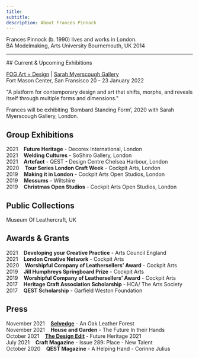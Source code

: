 ```yaml
---
title: 
subtitle: 
description: About Frances Pinnock
---
```

Frances Pinnock (b. 1990) lives and works in London.  
BA Modelmaking, Arts University Bournemouth, UK 2014


<hr />
## Current & Upcoming Exhibitions  

[FOG Art + Design](https://www.fogfair.com/) | [Sarah Myerscough Gallery](https://www.sarahmyerscough.com/)  
Fort Mason Center, San Fransisco 
20 - 23 January 2022

"A platform for contemporary design and art that shifts, morphs, and reveals itself through multiple forms and dimensions."

Frances will be exhibiting ‘Bombard Standing Form’, 2020 with Sarah Myerscough Gallery, London.



## Group Exhibitions

2021&nbsp;&nbsp;&nbsp; **Future Heritage** - Decorex International, London  
2021&nbsp;&nbsp;&nbsp; **Welding Cultures** - SoShiro Gallery, London  
2021&nbsp;&nbsp;&nbsp; **Artefact** - QEST - Design Centre Chelsea Harbour, London    
2020&nbsp;&nbsp;&nbsp; **Tour Series London Craft Week** - Cockpit Arts, London  
2019&nbsp;&nbsp;&nbsp; **Making it in London** - Cockpit Arts Open Studios, London  
2019&nbsp;&nbsp;&nbsp; **Messums** - Wiltshire  
2019&nbsp;&nbsp;&nbsp; **Christmas Open Studios** - Cockpit Arts Open Studios, London  

## Public Collections 

Museum Of Leathercraft, UK

## Awards & Grants  
2021&nbsp;&nbsp;&nbsp; **Developing your Creative Practice** - Arts Council England  
2021&nbsp;&nbsp;&nbsp; **London Creative Network** - Cockpit Arts  
2020&nbsp;&nbsp;&nbsp; **Worshipful Company of Leathersellers’ Award** - Cockpit Arts  
2019&nbsp;&nbsp;&nbsp; **Jill Humphreys Springboard Prize** - Cockpit Arts  
2019&nbsp;&nbsp;&nbsp; **Worshipful Company of Leathersellers’ Award** - Cockpit Arts  
2017&nbsp;&nbsp;&nbsp; **Heritage Craft Association Scholarship** - HCA/ The Arts Society  
2017&nbsp;&nbsp;&nbsp; **QEST Scholarship** - Garfield Weston Foundation  

## Press
November 2021&nbsp;&nbsp;&nbsp; **[Selvedge](https://www.selvedge.org/blogs/selvedge/an-oak-leather-forest/)** - An Oak Leather Forest   
November 2021&nbsp;&nbsp;&nbsp; **House and Garden** - The Future In their Hands  
October 2021&nbsp;&nbsp;&nbsp; **[The Design Edit](https://thedesignedit.com/future-heritage-2021/)** - Future Heritage 2021  
July 2021&nbsp;&nbsp;&nbsp; **Craft Magazine** - Issue 289: Place - New Talent  
October 2020&nbsp;&nbsp;&nbsp; **QEST Magazine** - A Helping Hand - Corinne Julius 
